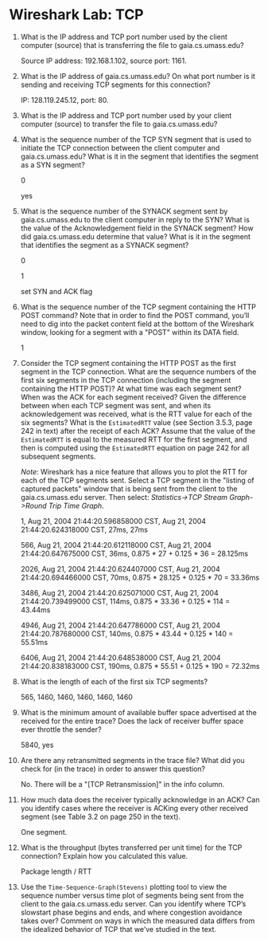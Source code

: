 # Wireshark Lab: TCP

1. What is the IP address and TCP port number used by the client computer (source) that is transferring the file to gaia.cs.umass.edu?

    Source IP address: 192.168.1.102, source port: 1161.

2. What is the IP address of gaia.cs.umass.edu? On what port number is it sending and receiving TCP segments for this connection?

    IP: 128.119.245.12, port: 80.

3. What is the IP address and TCP port number used by your client computer (source) to transfer the file to gaia.cs.umass.edu?

4. What is the sequence number of the TCP SYN segment that is used to initiate the TCP connection between the client computer and gaia.cs.umass.edu? What is it in the segment that identifies the segment as a SYN segment?

    0
    
    yes

5. What is the sequence number of the SYNACK segment sent by gaia.cs.umass.edu to the client computer in reply to the SYN? What is the value of the Acknowledgement field in the SYNACK segment? How did gaia.cs.umass.edu determine that value? What is it in the segment that identifies the segment as a SYNACK segment?

    0
    
    1

    set SYN and ACK flag

6. What is the sequence number of the TCP segment containing the HTTP POST command? Note that in order to find the POST command, you’ll need to dig into the packet content field at the bottom of the Wireshark window, looking for a segment with a "POST" within its DATA field.

    1

7. Consider the TCP segment containing the HTTP POST as the first segment in the TCP connection. What are the sequence numbers of the first six segments in the TCP connection (including the segment containing the HTTP POST)? At what time was each segment sent? When was the ACK for each segment received? Given the difference between when each TCP segment was sent, and when its acknowledgement was received, what is the RTT value for each of the six segments? What is the `EstimatedRTT` value (see Section 3.5.3, page 242 in text) after the receipt of each ACK? Assume that the value of the `EstimatedRTT` is equal to the measured RTT for the first segment, and then is computed using the `EstimatedRTT` equation on page 242 for all subsequent segments.

    *Note*: Wireshark has a nice feature that allows you to plot the RTT for each of the TCP segments sent. Select a TCP segment in the "listing of captured packets" window that is being sent from the client to the gaia.cs.umass.edu server. Then select: *Statistics->TCP Stream Graph- >Round Trip Time Graph*.

    1, Aug 21, 2004 21:44:20.596858000 CST, Aug 21, 2004 21:44:20.624318000 CST, 27ms, 27ms

    566, Aug 21, 2004 21:44:20.612118000 CST, Aug 21, 2004 21:44:20.647675000 CST, 36ms, 0.875 * 27 + 0.125 * 36 = 28.125ms

    2026, Aug 21, 2004 21:44:20.624407000 CST, Aug 21, 2004 21:44:20.694466000 CST, 70ms, 0.875 * 28.125 + 0.125 * 70 = 33.36ms

    3486, Aug 21, 2004 21:44:20.625071000 CST, Aug 21, 2004 21:44:20.739499000 CST, 114ms, 0.875 * 33.36 + 0.125 * 114 = 43.44ms

    4946, Aug 21, 2004 21:44:20.647786000 CST, Aug 21, 2004 21:44:20.787680000 CST, 140ms, 0.875 * 43.44 + 0.125 * 140 = 55.51ms

    6406, Aug 21, 2004 21:44:20.648538000 CST, Aug 21, 2004 21:44:20.838183000 CST, 190ms, 0.875 * 55.51 + 0.125 * 190 = 72.32ms

8. What is the length of each of the first six TCP segments?

    565, 1460, 1460, 1460, 1460, 1460

9. What is the minimum amount of available buffer space advertised at the received for the entire trace? Does the lack of receiver buffer space ever throttle the sender?

    5840, yes

10. Are there any retransmitted segments in the trace file? What did you check for (in the trace) in order to answer this question?

    No. There will be a "[TCP Retransmission]" in the info column.

11. How much data does the receiver typically acknowledge in an ACK? Can you identify cases where the receiver is ACKing every other received segment (see Table 3.2 on page 250 in the text).

    One segment.

12. What is the throughput (bytes transferred per unit time) for the TCP connection? Explain how you calculated this value.

    Package length / RTT

13. Use the `Time-Sequence-Graph(Stevens)` plotting tool to view the sequence number versus time plot of segments being sent from the client to the gaia.cs.umass.edu server. Can you identify where TCP’s slowstart phase begins and ends, and where congestion avoidance takes over? Comment on ways in which the measured data differs from the idealized behavior of TCP that we’ve studied in the text.
